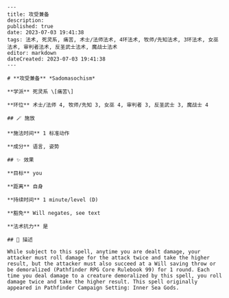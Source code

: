 
    ---
    title: 攻受兼备
    description: 
    published: true
    date: 2023-07-03 19:41:38
    tags: 法术, 死灵系, 痛苦, 术士/法师法术, 4环法术, 牧师/先知法术, 3环法术, 女巫法术, 审判者法术, 反圣武士法术, 魔战士法术
    editor: markdown
    dateCreated: 2023-07-03 19:41:38
    ---

    # **攻受兼备** *Sadomasochism*

    **学派** 死灵系 \[痛苦\] 

    **环位** 术士/法师 4, 牧师/先知 3, 女巫 4, 审判者 3, 反圣武士 3, 魔战士 4

    ## 🪄 施放

    **施法时间** 1 标准动作

    **成分** 语言, 姿势

    ## ✨ 效果 

    **目标** you 

    **距离** 自身  

    **持续时间** 1 minute/level (D) 

    **豁免** Will negates, see text

    **法术抗力** 是

    ## 📖 描述

    While subject to this spell, anytime you are dealt damage, your attacker must roll damage for the attack twice and take the higher result, but the attacker must also succeed at a Will saving throw or be demoralized (Pathfinder RPG Core Rulebook 99) for 1 round. Each time you deal damage to a creature demoralized by this spell, you roll damage twice and take the higher result. This spell originally appeared in Pathfinder Campaign Setting: Inner Sea Gods.
    